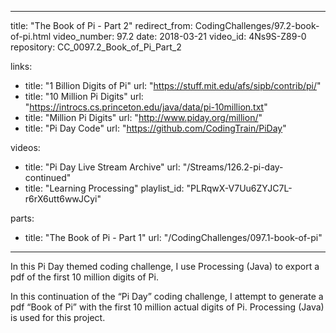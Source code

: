 ---
title: "The Book of Pi - Part 2"
redirect_from: CodingChallenges/97.2-book-of-pi.html
video_number: 97.2
date: 2018-03-21
video_id: 4Ns9S-Z89-0
repository: CC_0097.2_Book_of_Pi_Part_2

links:
  - title: "1 Billion Digits of Pi"
    url: "https://stuff.mit.edu/afs/sipb/contrib/pi/"
  - title: "10 Million Pi Digits"
    url: "https://introcs.cs.princeton.edu/java/data/pi-10million.txt"
  - title: "Million Pi Digits"
    url: "http://www.piday.org/million/"
  - title: "Pi Day Code"
    url: "https://github.com/CodingTrain/PiDay"

videos:
  - title: "Pi Day Live Stream Archive"
    url: "/Streams/126.2-pi-day-continued"
  - title: "Learning Processing"
    playlist_id: "PLRqwX-V7Uu6ZYJC7L-r6rX6utt6wwJCyi"

parts:
  - title: "The Book of Pi - Part 1"
    url: "/CodingChallenges/097.1-book-of-pi"
  ---

In this Pi Day themed coding challenge, I use Processing (Java) to export a pdf of the first 10 million digits of Pi.

In this continuation of the “Pi Day” coding challenge, I attempt to generate a pdf “Book of Pi” with the first 10 million actual digits of Pi. Processing (Java) is used for this project.
